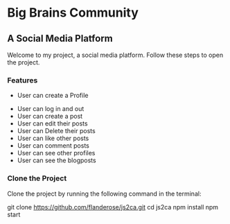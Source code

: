 # Big Brains Community

## A Social Media Platform

Welcome to my project, a social media platform. Follow these steps to open the project.

### Features
- User can create a Profile
* User can log in and out
* User can create a post
* User can edit their posts
* User can Delete their posts
* User can like other posts
* User can comment posts
* User can see other profiles
* User can see the blogposts

### Clone the Project

   
Clone the project by running the following command in the terminal:

git clone https://github.com/flanderose/js2ca.git
cd js2ca
npm install
npm start



